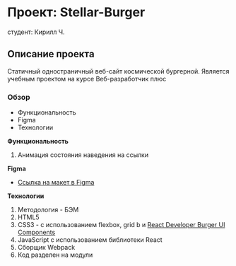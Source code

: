 # Проект: Stellar-Burger
студент: Кирилл Ч.

## Описание проекта
Статичный одностраничный веб-сайт космической бургерной. Является учебным проектом на курсе Веб-разработчик плюс

### Обзор
* Функциональность
* Figma
* Технологии

**Функциональность**

1. Анимация состояния наведения на ссылки

**Figma**

* [Ссылка на макет в Figma](https://www.figma.com/file/ocw9a6hNGeAejl4F3G9fp8/React-_-%D0%9F%D1%80%D0%BE%D0%B5%D0%BA%D1%82%D0%BD%D1%8B%D0%B5-%D0%B7%D0%B0%D0%B4%D0%B0%D1%87%D0%B8-(3-%D0%BC%D0%B5%D1%81%D1%8F%D1%86%D0%B0)_external_link?node-id=0%3A1)

**Технологии**

1. Методология - БЭМ
2. HTML5
3. CSS3 - с использованием flexbox, grid b и [React Developer Burger UI Components](https://yandex-praktikum.github.io/react-developer-burger-ui-components/docs/)
4. JavaScript с использованием библиотеки React
5. Сборщик Webpack
6. Код разделен на модули
